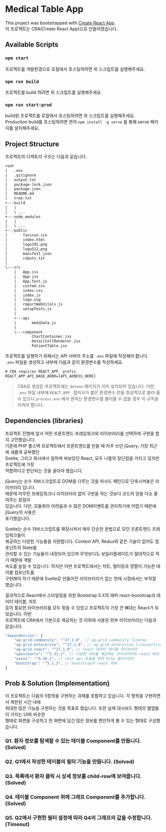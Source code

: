 # Medical Table App

This project was bootstrapped with [Create React App](https://github.com/facebook/create-react-app).  
이 프로젝트는 CRA(Create React App)으로 만들어졌습니다.

## Available Scripts

### `npm start`

프로젝트를 개발환경으로 로컬에서 호스팅하려면 위 스크립트를 실행해주세요.

### `npm run build`

프로젝트를 build 하려면 위 스크립트를 실행해주세요.

### `npm run start:prod`

build된 프로젝트를 로컬에서 호스팅하려면 위 스크립트를 실행해주세요.  
Production build를 호스팅하려면 먼저 `npm install -g serve` 를 통해 serve 패키지를 설치해주세요.



## Project Structure

프로젝트의 디렉토리 구조는 다음과 같습니다.

```txt
root
|   .env
|   .gitignore
|   output.txt
|   package-lock.json
|   package.json
|   README.md
|   tree.txt
+---build
|   |
|   \ ...
+---node_modules
|   |
|   \ ...
+---public
|       favicon.ico
|       index.html
|       logo192.png
|       logo512.png
|       manifest.json
|       robots.txt
|
\---src
    |   App.css
    |   App.jsx
    |   App.test.js
    |   custom.css
    |   index.css
    |   index.js
    |   logo.svg
    |   reportWebVitals.js
    |   setupTests.js
    |
    +---api
    |       mediData.js
    |
    \---component
            ChartContainer.jsx
            DetailCellRenderer.jsx
            PatientTable.jsx
```

프로젝트를 실행하기 위해서는 API 서버의 주소를 `.env` 파일에 작성해야 합니다.  
`.env` 파일을 생성하고 내부에 다음과 같이 환경변수를 작성하세요.

```txt
# CRA requires REACT_APP_ prefix
REACT_APP_API_BASE_ADDR=[API_ADRESS_HERE]
```

> CRA로 생성된 프로젝트에는 `dotenv` 패키지가 이미 설치되어 있습니다. 다만, `.env` 파일 내부에 `REACT_APP_` 접미사가 붙은 환경변수 만을 정상적으로 불러 올 수 있으니 `process.env` 에서 원하는 환경변수를 불러올 수 없을 경우 이 규칙을 지켜야 합니다.



## Dependencies (libraries)

프로젝트 진행에 앞서 어떤 프론트엔드 프레임워크와 라이브러리를 선택하여 구현을 할 지 고민했습니다.  
기존에 PHP 풀스택 프로젝트에서 프론트엔드를 만들 때 자주 쓰던 jQuery, 가장 최근에 새롭게 공부했던  
Svelte, 그리고 회사에서 일하며 써보았던 React, 모두 나름의 장단점을 가지고 있지만 프로젝트에 가장  
적합하다고 판단되는 것을 골라야 했습니다.

jQuery는 순수 자바스크립트로 DOM을 다루는 것을 파사드 패턴으로 단축시켜놓은 라이브러리 입니다.  
때문에 아무런 프레임워크나 라이브러리 없이 구현을 하는 것보다 코드의 양을 다소 줄여주는 장점이  
있습니다. 다만, 모듈화의 어려움과 수 많은 DOM이벤트를 관리하기에 어렵기 때문에 jQuery의 사용은  
포기했습니다.

Svelte는 순수 자바스크립트를 확장시켜서 매우 단순한 문법으로 모던 프론트엔드 프레임워크들이  
제공하는 다양한 기능들을 지원합니다. Context API, Redux와 같은 기술이 없어도 컴포넌트의 State를  
관리할 수 있는 기능들이 내장되어 있으며 무엇보다도 보일러플레이트가 절대적으로 적기 때문에 개발  
속도를 높일 수 있습니다. 하지만 이번 프로젝트에서는 차트, 필터링과 정렬이 가능한 테이블 컴포넌트를  
구현해야 하기 때문에 Svelte로 만들어진 라이브러리가 없는 현재 시점에서는 부적절 했습니다.

결과적으로 React에서 스타일링을 위한 Bootstrap 5.X의 래퍼 react-bootstrap과 데이터 테이블, 차트  
등의 필요한 라이브러리를 모두 찾을 수 있었고 프로젝트의 가장 큰 뼈대는 React가 되었습니다. 이번  
프로젝트에 CRA에서 기본으로 제공하는 것 이외에 사용된 외부 라이브러리는 다음과 같습니다.

```js
"dependencies": {
    "ag-grid-community": "^27.1.0", // ag-grid community license
    "ag-grid-enterprise": "^27.1.0", // ag-grid enterprise license(trial)
    "ag-grid-react": "^27.1.0", // react 데이터 테이블 라이브러리
    "apexcharts": "^3.33.2", // 다양한 차트를 제공하는 라이브러리의 react 버전
    "axios": "^0.26.1", // rest api 호출을 위한 http 클라이언트
    "bootstrap": "^5.1.3", // bootstrap의 react 래퍼
}
```



## Prob & Solution (Implementation)

이 프로젝트는 다음의 5항목을 구현하는 과제를 포함하고 있습니다. 각 항목을 구현하면서 제한된 시간 내에  
최대한 많은 기능을 구현하는 것을 목표로 했습니다. 또한 실제 대시보드 형태의 웹앱들이 가지는 UI와 비슷한  
형태로 화면을 구성하고 한 화면에 담긴 많은 정보를 편안하게 볼 수 있는 형태로 구성했습니다.

### Q1. 환자  정보를 탐색할 수 있는 테이블 Component를 만듭니다. (Solved)





### Q2. Q1에서 작성한 테이블의 필터 기능을 만듭니다. (Solved)





### Q3. 목록에서 환자 클릭 시 상세 정보를 child-row에 보여줍니다. (Solved)





### Q4. 테이블 Component 위에 그래프 Component를 추가합니다. (Solved)





### Q5. Q2에서 구현한 필터 설정에 따라 Q4의 그래프의 값을 수정합니다. (Timeout)



